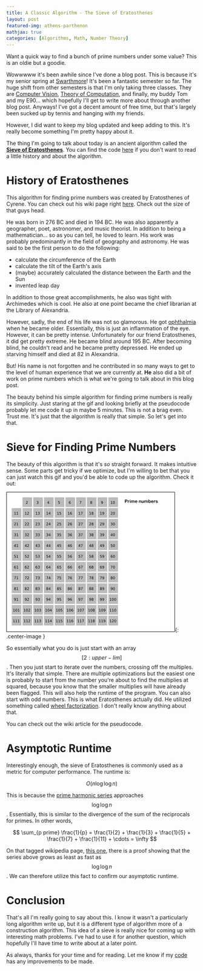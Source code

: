 ```yaml
---
title: A Classic Algorithm - The Sieve of Eratosthenes
layout: post
featured-img: athens-parthenon
mathjax: true
categories: [Algorithms, Math, Number Theory]
---
```


Want a quick way to find a bunch of prime numbers under some value? This is an oldie but a goodie.

Wowwwww it's been awhile since I've done a blog post. This is because it's my senior spring at [Swarthmore]! It's been a fantastic semester so far. The huge shift from other semesters is that I'm only taking three classes. They are [Computer Vision][CV], [Theory of Computation][TOC], and finally, my buddy Tom and my E90... which hopefully I'll get to write more about through another blog post. Anyways! I've got a decent amount of free time, but that's largely been sucked up by tennis and hanging with my friends.

However, I did want to keep my blog updated and keep adding to this. It's really become something I'm pretty happy about it.

The thing I'm going to talk about today is an ancient algorithm called the **[Sieve of Eratosthenes][sieve]**. You can find the code [here][code] if you don't want to read a little history and about the algorithm.

# History of Eratosthenes

This algorithm for finding prime numbers was created by Eratosthenes of Cyrene. You can check out his wiki page right [here][erato]. Check out the size of that guys head.

He was born in 276 BC and died in 194 BC. He was also apparently a geographer, poet, astronomer, and music theorist. In addition to being a mathematician... so as you can tell, he loved to learn. His work was probably predominantly in the field of geography and astronomy. He was said to be the first person to do the following:

- calculate the circumference of the Earth
- calculate the tilt of the Earth's axis
- (maybe) accurately calculated the distance between the Earth and the Sun
- invented leap day

In addition to those great accomplishments, he also was tight with Archimedes which is cool. He also at one point became the chief librarian at the Library of Alexandria.

However, sadly, the end of his life was not so glamorous. He got [ophthalmia] when he became older. Essentially, this is just an inflammation of the eye. However, it can be pretty intense. Unfortunately for our friend Eratosthenes, it did get pretty extreme. He became blind around 195 BC. After becoming blind, he couldn't read and he became pretty depressed. He ended up starving himself and died at 82 in Alexandria.

But! His name is not forgotten and he contributed in so many ways to get to the level of human experience that we are currently at. **He** also did a bit of work on prime numbers which is what we're going to talk about in this blog post.

The beauty behind his simple algorithm for finding prime numbers is really its simplicity. Just staring at the gif and looking briefly at the pseudocode probably let me code it up in maybe 5 minutes. This is not a brag even. Trust me. It's just that the algorithm is really that simple. So let's get into that.

# Sieve for Finding Prime Numbers

The beauty of this algorithm is that it's _so_ straight forward. It makes intuitive sense. Some parts get tricky if we optimize, but I'm willing to bet that you can just watch this gif and you'd be able to code up the algorithm. Check it out:

![path1](/images/sieve/Sieve.gif){: .center-image }

So essentially what you do is just start with an array $$ [2:upper-lim] $$. Then you just start to iterate over the numbers, crossing off the multiples. It's literally that simple. There are multiple optimizations but the easiest one is probably to start from the number you're about to find the multiplies at squared, because you know that the smaller multiplies will have already been flagged. This will also help the runtime of the program. You can also start with odd numbers. This is what Eratosthenes actually did. He utilized something called [wheel factorization][wheelfac]. I don't really know anything about that.

You can check out the wiki article for the pseudocode.

# Asymptotic Runtime

Interestingly enough, the sieve of Eratosthenes is commonly used as a metric for computer performance. The runtime is:

$$
O(n \log \log n)
$$

This is because the [prime harmonic series][primeharm] approaches $$ \log \log n $$. Essentially, this is similar to the divergence of the sum of the reciprocals for primes. In other words,

$$
\sum_{p prime} \frac{1}{p} = \frac{1}{2} + \frac{1}{3} + \frac{1}{5} + \frac{1}{7} + \frac{1}{11} + \cdots = \infty
$$

On that tagged wikipedia page, [this one][primeharm], there is a proof showing that the series above grows as least as fast as $$ \log \log n $$. We can therefore utilize this fact to confirm our asymptotic runtime.

# Conclusion

That's all I'm really going to say about this. I know it wasn't a particularly long algorithm write up, but it is a different type of algorithm more of a construction algorithm. This idea of a sieve is really nice for coming up with interesting math problems. I've had to use it for another question, which hopefully I'll have time to write about at a later point.

As always, thanks for your time and for reading. Let me know if my [code] has any improvements to be made.

[comment]: <> (Bibliography)
[Swarthmore]: http://www.swarthmore.edu/
[CV]: http://www.swarthmore.edu/NatSci/mzucker1/e27_s2017/index.html
[TOC]: https://www.cs.swarthmore.edu/~fontes/cs46/17s/index.php
[sieve]: https://en.wikipedia.org/wiki/Sieve_of_Eratosthenes
[erato]: https://en.wikipedia.org/wiki/Eratosthenes
[ophthalmia]: https://en.wikipedia.org/wiki/Ophthalmia
[code]: https://github.com/johnlarkin1/sieve-of-eratosthenes
[wheelfac]: https://en.wikipedia.org/wiki/Wheel_factorization
[primeharm]: https://en.wikipedia.org/wiki/Divergence_of_the_sum_of_the_reciprocals_of_the_primes
